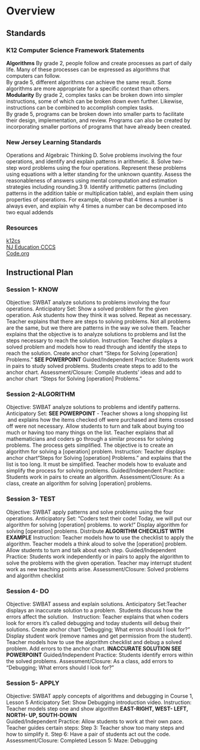 # Overview

## Standards
### K12 Computer Science Framework Statements
**Algorithms**
By grade 2, people follow and create processes as part of daily life. Many of these processes can be expressed as algorithms that computers can follow.  
By grade 5, different algorithms can achieve the same result. Some algorithms are more appropriate for a specific context than others.  
**Modularity**
By grade 2, complex tasks can be broken down into simpler instructions, some of which can be broken down even further. Likewise, instructions can be combined to accomplish complex tasks.  
By grade 5, programs can be broken down into smaller parts to facilitate their design, implementation, and review. Programs can also be created by incorporating smaller portions of programs that have already been created.  

### New Jersey Learning Standards
Operations and Algebraic Thinking
D. Solve problems involving the four operations, and identify and explain patterns in arithmetic.
8. Solve two-step word problems using the four operations. Represent these problems using equations with a letter standing for the unknown quantity. Assess the reasonableness of answers using mental computation and estimation strategies including rounding.3
9. Identify arithmetic patterns (including patterns in the addition table or multiplication table), and explain them using properties of operations. For example, observe that 4 times a number is always even, and explain why 4 times a number can be decomposed into two equal addends

### Resources
[k12cs](www.k12cs.org)  
[NJ Education CCCS](www.state.nj.us/education/cccs/)  
[Code.org](www.code.org)  

## Instructional Plan
### Session 1- KNOW
Objective: SWBAT analyze solutions to problems involving the four operations.
Anticipatory Set: Show a solved problem for the given operation. Ask students how they think it was solved. Repeat as necessary. Teacher explains that there are steps to solving problems. Not all problems are the same, but we there are patterns in the way we solve them. Teacher explains that the objective is to analyze solutions to problems and list the steps necessary to reach the solution.
Instruction: Teacher displays a solved problem and models how to read through and identify the steps to reach the solution. Create anchor chart “Steps for Solving [operation] Problems.” **SEE POWERPOINT**
Guided/Independent Practice: Students work in pairs to study solved problems. Students create steps to add to the anchor chart.
Assessment/Closure: Compile students’ ideas and add to anchor chart  “Steps for Solving [operation] Problems.”

### Session 2-ALGORITHM
Objective: SWBAT analyze solutions to problems and identify patterns.
Anticipatory Set: **SEE POWERPOINT** - Teacher shows a long shopping list  and explains how the items checked off were purchased and items crossed off were not necessary. Allow students to turn and talk about buying too much or having too many things on the list. Teacher explains that all mathematicians and coders go through a similar process for solving problems. The process gets simplified. The objective is to create an algorithm for solving a [operation] problem.
Instruction: Teacher displays anchor chart“Steps for Solving [operation] Problems.”
 and explains that the list is too long. It must be simplified. Teacher models how to evaluate and simplify the process for solving problems.
Guided/Independent Practice: Students work in pairs to create an algorithm.
Assessment/Closure: As a class, create an algorithm for solving [operation] problems.

### Session 3- TEST
Objective: SWBAT apply patterns and solve problems using the four operations.
Anticipatory Set: “Coders test their code! Today, we will put our algorithm for solving [operation] problems. to work!” Display algorithm for solving [operation] problems. Distribute **ALGORITHM CHECKLIST WITH EXAMPLE**
Instruction: Teacher models how to use the checklist to apply the algorithm. Teacher models a think aloud to solve the [operation] problem. Allow students to turn and talk about each step.
Guided/Independent Practice: Students work independently or in pairs to apply the algorithm to solve the problems with the given operation. Teacher may interrupt student work as new teaching points arise.
Assessment/Closure: Solved problems and algorithm checklist

### Session 4- DO
Objective: SWBAT assess and explain solutions.
Anticipatory Set:Teacher displays an inaccurate solution to a problem.  Students discuss how the errors affect the solution.  
Instruction: Teacher explains that when coders look for errors it’s called debugging and today students will debug their solutions. Create anchor chart “Debugging; What errors should I look for?” Display student work (remove names and get permission from the student). Teacher models how to use the algorithm checklist and debug a solved problem. Add errors to the anchor chart. **INACCURATE SOLUTION** **SEE POWERPOINT**
Guided/Independent Practice: Students identify errors within the solved problems.
Assessment/Closure: As a class, add errors to “Debugging; What errors should I look for?”

### Session 5- APPLY
Objective: SWBAT apply concepts of algorithms and debugging in Course 1, Lesson 5
Anticipatory Set: Show Debugging introduction video.
Instruction: Teacher models step one and show algorithm
**EAST-RIGHT, WEST- LEFT, NORTH- UP, SOUTH-DOWN**  
Guided/Independent Practice: Allow students to work at their own pace. Teacher guides certain steps:
 Step 3: Teacher show too many steps and how to simplify it.
Step 6: Have a pair of students act out the code.
Assessment/Closure: Completed Lesson 5: Maze: Debugging

